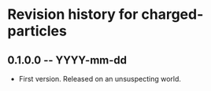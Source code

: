 # Revision history for charged-particles

## 0.1.0.0 -- YYYY-mm-dd

* First version. Released on an unsuspecting world.
